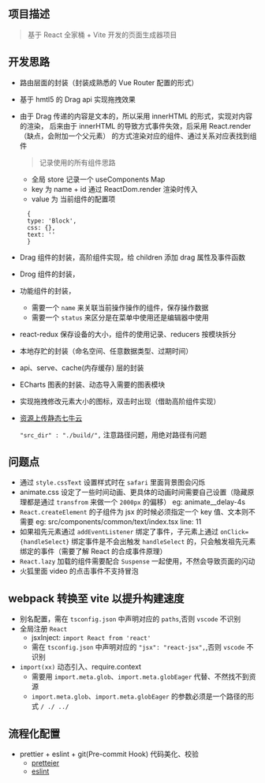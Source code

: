 ## 项目描述

> 基于 React 全家桶 + Vite 开发的页面生成器项目

## 开发思路

- 路由层面的封装（封装成熟悉的 Vue Router 配置的形式）
- 基于 hmtl5 的 Drag api 实现拖拽效果
- 由于 Drag 传递的内容是文本的，所以采用 innerHTML 的形式，实现对内容的渲染，
  后来由于 innerHTML 的导致方式事件失效，后采用 React.render（缺点，会附加一个父元素） 的方式渲染对应的组件、通过关系对应表找到组件

  > 记录使用的所有组件思路
  - 全局 store 记录一个 useComponents Map
  - key 为 name + id 通过 ReactDom.render 渲染时传入
  - value 为 当前组件的配置项
  ```
    {
    type: 'Block',
    css: {},
    text: ''
    }
  ```
- Drag 组件的封装，高阶组件实现，给 children 添加 drag 属性及事件函数
- Drog 组件的封装，
- 功能组件的封装，
  - 需要一个 `name` 来关联当前操作操作的组件，保存操作数据
  - 需要一个 `status` 来区分是在菜单中使用还是编辑器中使用
- react-redux 保存设备的大小，组件的使用记录、reducers 按模块拆分
- 本地存贮的封装（命名空间、任意数据类型、过期时间）
- api、serve、cache(内存缓存) 层的封装
- ECharts 图表的封装、动态导入需要的图表模块
- 实现拖拽修改元素大小的图标，双击时出现（借助高阶组件实现）
- [资源上传静态七牛云](https://developer.qiniu.com/kodo/1302/qshell)

  `"src_dir" : "./build/",` 注意路径问题，用绝对路径有问题

## 问题点

- 通过 `style.cssText` 设置样式时在 `safari` 里面背景图会闪烁
- animate.css 设定了一些时间动画、更具体的动画时间需要自己设置（隐藏原理都是通过 `transfrom` 来做一个 `2000px` 的偏移）
  eg:
  animate\_\_delay-4s
- `React.createElement` 的子组件为 jsx 的时候必须指定一个 key 值、文本则不需要
  eg:
  src/components/common/text/index.tsx line: 11
- 如果祖先元素通过 `addEventListener` 绑定了事件，子元素上通过 `onClick={handleSelect}` 绑定事件是不会出触发 `handleSelect` 的，只会触发祖先元素绑定的事件（需要了解 React 的合成事件原理）
- `React.lazy` 加载的组件需要配合 `Suspense` 一起使用，不然会导致页面的闪动
- 火狐里面 video 的点击事件不支持冒泡

## webpack 转换至 vite 以提升构建速度

- 别名配置，需在 `tsconfig.json` 中声明对应的 `paths`,否则 `vscode` 不识别
- 全局注册 `React`
  - jsxInject: `import React from 'react'`
  - 需在 `tsconfig.json` 中声明对应的 `"jsx": "react-jsx",`,否则 `vscode` 不识别
- `import(xx)` 动态引入、require.context
  - 需要用 `import.meta.glob`、`import.meta.globEager` 代替、不然找不到资源
  - `import.meta.glob`、`import.meta.globEager` 的参数必须是一个路径的形式 `/ ./ ../`

## 流程化配置

- prettier + eslint + git(Pre-commit Hook) 代码美化、校验
  - [pretteier](https://prettier.io/docs/en/install.html)
  - [eslint](https://eslint.cn)
